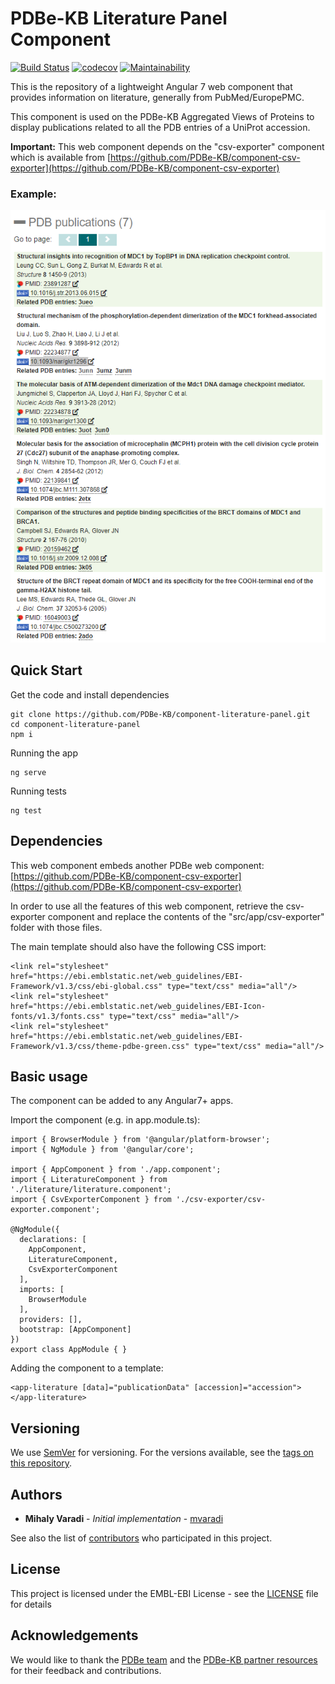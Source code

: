 PDBe-KB Literature Panel Component
=

[![Build Status](https://www.travis-ci.com/PDBe-KB/component-literature-panel.svg?branch=main)](https://www.travis-ci.com/PDBe-KB/component-literature-panel)
[![codecov](https://codecov.io/gh/PDBe-KB/component-literature-panel/branch/main/graph/badge.svg?token=LE7P93G7A5)](https://codecov.io/gh/PDBe-KB/component-literature-panel)
[![Maintainability](https://api.codeclimate.com/v1/badges/3df9aa685e8b62072d28/maintainability)](https://codeclimate.com/github/PDBe-KB/component-literature-panel/maintainability)

This is the repository of a lightweight Angular 7 web component that provides information on literature, generally from PubMed/EuropePMC.

This component is used on the PDBe-KB Aggregated Views of Proteins to display publications related to all the PDB entries of a UniProt accession.

**Important:** This web component depends on the "csv-exporter" component which is available from [https://github.com/PDBe-KB/component-csv-exporter](https://github.com/PDBe-KB/component-csv-exporter)

### Example:

<img src="https://raw.githubusercontent.com/PDBe-KB/component-literature-panel/main/pdbe-kb-literature-panel.png">

## Quick Start

Get the code and install dependencies
```
git clone https://github.com/PDBe-KB/component-literature-panel.git
cd component-literature-panel
npm i
```

Running the app
```
ng serve
```

Running tests
```
ng test
```

## Dependencies

This web component embeds another PDBe web component: [https://github.com/PDBe-KB/component-csv-exporter](https://github.com/PDBe-KB/component-csv-exporter)

In order to use all the features of this web component, retrieve the csv-exporter component and replace the contents of the "src/app/csv-exporter" folder with those files.

The main template should also have the following CSS import:
```angular2html
<link rel="stylesheet" href="https://ebi.emblstatic.net/web_guidelines/EBI-Framework/v1.3/css/ebi-global.css" type="text/css" media="all"/>
<link rel="stylesheet" href="https://ebi.emblstatic.net/web_guidelines/EBI-Icon-fonts/v1.3/fonts.css" type="text/css" media="all"/>
<link rel="stylesheet" href="https://ebi.emblstatic.net/web_guidelines/EBI-Framework/v1.3/css/theme-pdbe-green.css" type="text/css" media="all"/>
```

## Basic usage

The component can be added to any Angular7+ apps.

Import the component (e.g. in app.module.ts):
```
import { BrowserModule } from '@angular/platform-browser';
import { NgModule } from '@angular/core';

import { AppComponent } from './app.component';
import { LiteratureComponent } from './literature/literature.component';
import { CsvExporterComponent } from './csv-exporter/csv-exporter.component';

@NgModule({
  declarations: [
    AppComponent,
    LiteratureComponent,
    CsvExporterComponent
  ],
  imports: [
    BrowserModule
  ],
  providers: [],
  bootstrap: [AppComponent]
})
export class AppModule { }
```

Adding the component to a template:
```angular2html
<app-literature [data]="publicationData" [accession]="accession"></app-literature>
```

## Versioning

We use [SemVer](http://semver.org/) for versioning. For the versions available, see the [tags on this repository](https://github.com/PDBe-KB/component-literature-panel/tags).

## Authors

* **Mihaly Varadi** - *Initial implementation* - [mvaradi](https://github.com/mvaradi)

See also the list of [contributors](https://github.com/PDBe-KB/component-literature-panel/contributors) who participated in this project.

## License

This project is licensed under the EMBL-EBI License - see the [LICENSE](LICENSE) file for details

## Acknowledgements

We would like to thank the [PDBe team](https://www.pdbe.org) and the [PDBe-KB partner resources](https://github.com/PDBe-KB/pdbe-kb-manual/wiki/PDBe-KB-Annotations) for their feedback and contributions.
